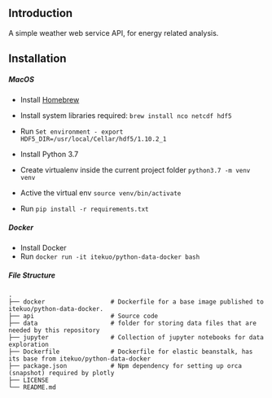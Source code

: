 ## Introduction
A simple weather web service API, for energy related analysis.

## Installation

##### MacOS
- Install [Homebrew](https://brew.sh/)
- Install system libraries required: `brew install nco netcdf hdf5`
- Run `Set environment - export HDF5_DIR=/usr/local/Cellar/hdf5/1.10.2_1`
- Install Python 3.7

- Create virtualenv inside the current project folder `python3.7 -m venv venv`
- Active the virtual env `source venv/bin/activate`
- Run `pip install -r requirements.txt`

##### Docker
- Install Docker
- Run `docker run -it itekuo/python-data-docker bash`

##### File Structure
    .
    ├── docker                  # Dockerfile for a base image published to itekuo/python-data-docker.
    ├── api                     # Source code
    ├── data                    # folder for storing data files that are needed by this repository
    ├── jupyter                 # Collection of jupyter notebooks for data exploration
    ├── Dockerfile              # Dockerfile for elastic beanstalk, has its base from itekuo/python-data-docker
    ├── package.json            # Npm dependency for setting up orca (snapshot) required by plotly
    ├── LICENSE
    └── README.md


